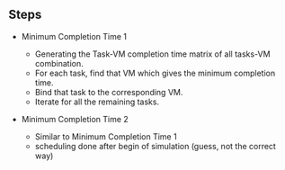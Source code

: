 ## Steps

* Minimum Completion Time 1
  *   Generating the Task-VM completion time matrix of all tasks-VM combination.
  *   For each task, find that VM which gives the minimum completion time.
  *   Bind that task to the corresponding VM.
  *   Iterate for all the remaining tasks.

* Minimum Completion Time 2
  * Similar to Minimum Completion Time 1
  * scheduling done after begin of simulation (guess, not the correct way)  
